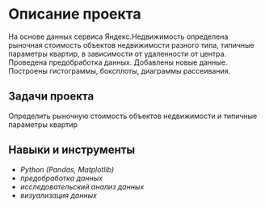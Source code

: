 # Описание проекта
На основе данных сервиса Яндекс.Недвижимость определена рыночная стоимость объектов недвижимости разного типа, типичные параметры квартир, в зависимости от
удаленности от центра. Проведена предобработка данных. Добавлены новые данные. Построены гистограммы, боксплоты, диаграммы рассеивания.
## Задачи проекта
Определить рыночную стоимость объектов недвижимости и типичные параметры квартир
## Навыки и инструменты
 - *Python (Pandas, Matplotlib)*
 - *предобработка данных*
 - *исследовательский анализ данных*
 - *визуализация данных*
